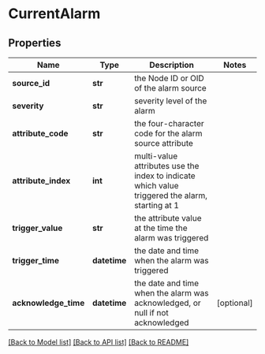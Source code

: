 # CurrentAlarm

## Properties
Name | Type | Description | Notes
------------ | ------------- | ------------- | -------------
**source_id** | **str** | the Node ID or OID of the alarm source | 
**severity** | **str** | severity level of the alarm | 
**attribute_code** | **str** | the four-character code for the alarm source attribute | 
**attribute_index** | **int** | multi-value attributes use the index to indicate which value triggered the alarm, starting at 1 | 
**trigger_value** | **str** | the attribute value at the time the alarm was triggered | 
**trigger_time** | **datetime** | the date and time when the alarm was triggered | 
**acknowledge_time** | **datetime** | the date and time when the alarm was acknowledged, or null if not acknowledged | [optional] 

[[Back to Model list]](../README.md#documentation-for-models) [[Back to API list]](../README.md#documentation-for-api-endpoints) [[Back to README]](../README.md)


